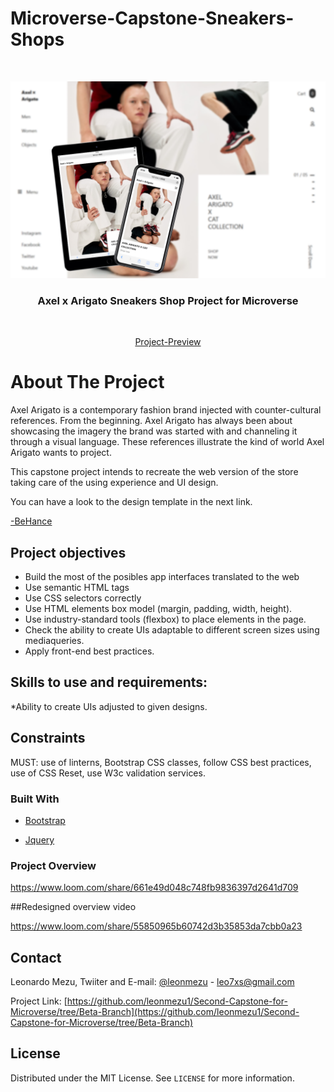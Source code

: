# Microverse-Capstone-Sneakers-Shops

<!-- PROJECT LOGO DESKTOP-->
<br />
<p align="center">
  <a href="https://raw.githack.com/leonmezu1/Second-Capstone-for-Microverse/New--Beta/index.html">
    <img src="images/LastPicture.png" alt="splash.png">
  </a>

  <h3 align="center">Axel x Arigato Sneakers Shop Project for Microverse</h3>
</p>

<br />
<p align="center">
  <a href="https://raw.githack.com/leonmezu1/Second-Capstone-for-Microverse/New--Beta/index.html">Project-Preview</a>
</p>

<!-- ABOUT THE PROJECT -->
# About The Project

Axel Arigato is a contemporary fashion brand injected with counter-cultural references. From the beginning. Axel Arigato has always been about showcasing the imagery the brand was started with and channeling it through a visual language. These references illustrate the kind of world Axel Arigato wants to project. 

This capstone project intends to recreate the web version of the store taking care of the using experience and UI design.

You can have a look to the design template in the next link.

[-BeHance](https://www.behance.net/gallery/80392909/AXEL-ARIGATO-Website)


## Project objectives

* Build the most of the posibles app interfaces translated to the web
* Use semantic HTML tags
* Use CSS selectors correctly
* Use HTML elements box model (margin, padding, width, height).
* Use industry-standard tools (flexbox) to place elements in the page.
* Check the ability to create UIs adaptable to different screen sizes using mediaqueries.
* Apply front-end best practices.


## Skills to use and requirements:

*Ability to create UIs adjusted to given designs.

## Constraints

MUST: use of linterns, Bootstrap CSS classes, follow CSS best practices, use of CSS Reset, use W3c validation services.


### Built With

* [Bootstrap](https://getbootstrap.com)

* [Jquery](https://code.jquery.com/)

### Project Overview

https://www.loom.com/share/661e49d048c748fb9836397d2641d709


##Redesigned overview video

https://www.loom.com/share/55850965b60742d3b35853da7cbb0a23

<!-- CONTACT -->
## Contact


Leonardo Mezu, Twiiter and E-mail: [ @leonmezu](https://twitter.com/leonmezu) - leo7xs@gmail.com

Project Link: [https://github.com/leonmezu1/Second-Capstone-for-Microverse/tree/Beta-Branch](https://github.com/leonmezu1/Second-Capstone-for-Microverse/tree/Beta-Branch)



<!-- LICENSE -->
## License

Distributed under the MIT License. See `LICENSE` for more information.




